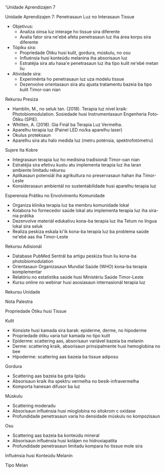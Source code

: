'Unidade Aprendizajen 7

Unidade Aprendizajen 7: Penetrasaun Luz no Interasaun Tissue
- Objetivus:
  * Analiza oinsa luz interage ho tissue sira diferente
  * Avalia fator sira ne'ebé afeta penetrasaun luz iha área korpu sira diferente
- Tópiku sira:
  * Propriedade Ótiku husi kulit, gordura, múskulu, no osu
  * Influénsia husi konteúdu melanina iha absorisaun luz
  * Estratéjia sira atu hasa'e penetrasaun luz iha tipo kulit ne'ebé metan liu
- Atividade sira:
  * Experiménta ho penetrasaun luz uza modelu tissue
  * Dezenvolve orientasaun sira atu ajusta tratamentu bazeia ba tipo kulit Timor-oan nian

Rekursu Presiza

- Hamblin, M., no seluk tan. (2018). Terapia luz nível kraik: Photobiomodulation. Sosiedade husi Instrumentasaun Engenheria Foto-Ótiku (SPIE).
- Whitten, A. (2018). Gia Finál ba Terapia Luz Vermelha.
- Aparelhu terapia luz (Painel LED no/ka aparelhu laser)
- Okulus proteksaun
- Aparelhu sira atu halo medida luz (metru poténsia, spektrofotómetru)

Sujere Ita Kobre

- Integrasaun terapia luz ho medisina tradisionál Timor-oan nian
- Estratéjia sira efetivu kustu atu implementa terapia luz iha laran ambiente limitadu rekursu
- Aplikasaun potensiál iha agrikultura no preservasaun hahan iha Timor-Leste
- Konsiderasaun ambientál no sustentabilidade husi aparelhu terapia luz

Esperensia Prátiku no Envolvimentu Komunidade

- Organiza klinika terapia luz ba membru komunidade lokal 
- Kolabora ho fornecedor saúde lokal atu implementa terapia luz iha sira-nia prátika
- Dezenvolve materiál edukativu kona-ba terapia luz iha Tetum no língua lokal sira seluk
- Realiza peskiza eskala ki'ik kona-ba terapia luz ba problema saúde ne'ebé aas iha Timor-Leste

Rekursu Adisionál

- Database PubMed Sentrál ba artigu peskiza foun liu kona-ba photobiomodulation
- Orientasaun Organizasaun Mundial Saúde (WHO) kona-ba terapia komplementar
- Relatóriu no estatístika saúde husi Ministériu Saúde Timor-Leste
- Kursu online no webinar husi asosiasaun internasionál terapia luz

Rekursu Unidade

Nota Palestra

Propriedade Ótiku husi Tissue

Kulit
- Konsiste husi kamada sira barak: epiderme, derme, no hipoderme
- Propriedade ótiku varia tuir kamada no tipo kulit
- Epiderme: scattering aas, absorisaun variável bazeia ba melanin
- Derme: scattering kraik, absorisaun prinsipalmente husi hemoglobina no bee
- Hipoderme: scattering aas bazeia ba tissue adiposu

Gordura
- Scattering aas bazeia ba gota lipidu
- Absorisaun kraik iha spektru vermelha no besik-infravermelha
- Komporta hanesan difusor ba luz

Múskulu
- Scattering moderadu
- Absorisaun influénsia husi mioglobina no sitokrom c oxidase
- Profundidade penetrasaun varia ho densidade múskulu no kompozisaun

Osu
- Scattering aas bazeia ba konteúdu mineral
- Absorisaun influénsia husi kolájen no hidroxiapatita
- Profundidade penetrasaun limitadu kompara ho tissue mole sira

Influénsia husi Konteúdu Melanin

Tipo Melan